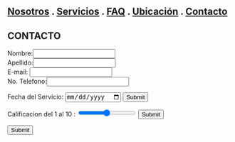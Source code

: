 
## [Nosotros](./nosotros.md) . [Servicios](./servicios.md) . [FAQ](FAQ.md) . [Ubicación](ubicacion.md) . [Contacto](./contacto.md)

## CONTACTO

<form action="https://formspree.io/f/mgedlkdo" method="post">
Nombre:<input type="text" name="name"><br>
Apellido:<input type="text" name="apellidos"><br>
E-mail: <input type="text" name="email"><br>
No. Telefono:<input type="text" name="no.telefono"><br>

 
 <label for="birthday">Fecha del Servicio:</label>
  <input type="date" id="birthday" name="birthday">
  <input type="submit" value="Submit">
  
  
 <label for="vol">Calificacion del 1 al 10 :</label>
  <input type="range" id="vol" name="vol" min="0" max="50">
  <input type="submit" value="Submit">

  
 
<input type="submit">
</form>

